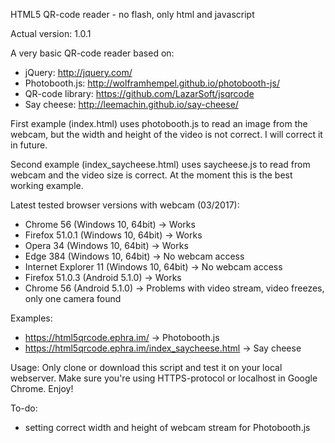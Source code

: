 HTML5 QR-code reader - no flash, only html and javascript

Actual version: 1.0.1


A very basic QR-code reader based on:
- jQuery: http://jquery.com/
- Photobooth.js: http://wolframhempel.github.io/photobooth-js/
- QR-code library: https://github.com/LazarSoft/jsqrcode
- Say cheese: http://leemachin.github.io/say-cheese/


First example (index.html) uses photobooth.js to read an image 
from the webcam, but the width and height of the video is not correct.
I will correct it in future.

Second example (index_saycheese.html) uses saycheese.js to read 
from webcam and the video size is correct. At the moment this is 
the best working example.


Latest tested browser versions with webcam (03/2017):
- Chrome 56 (Windows 10, 64bit) -> Works
- Firefox 51.0.1 (Windows 10, 64bit) -> Works
- Opera 34 (Windows 10, 64bit) -> Works
- Edge 384 (Windows 10, 64bit) -> No webcam access
- Internet Explorer 11 (Windows 10, 64bit) -> No webcam access
- Firefox 51.0.3 (Android 5.1.0) -> Works
- Chrome 56 (Android 5.1.0) -> Problems with video stream, video freezes, only one camera found


Examples: 
- https://html5qrcode.ephra.im/ -> Photobooth.js
- https://html5qrcode.ephra.im/index_saycheese.html -> Say cheese


Usage:
Only clone or download this script and test it on your local webserver.
Make sure you're using HTTPS-protocol or localhost in Google Chrome.
Enjoy!


To-do:
- setting correct width and height of webcam stream for Photobooth.js
